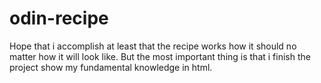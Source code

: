 # odin-recipe
Hope that i accomplish at least that the recipe works how it should no matter how it will look like.
But the most important thing is that i finish the project show my fundamental knowledge in html.
